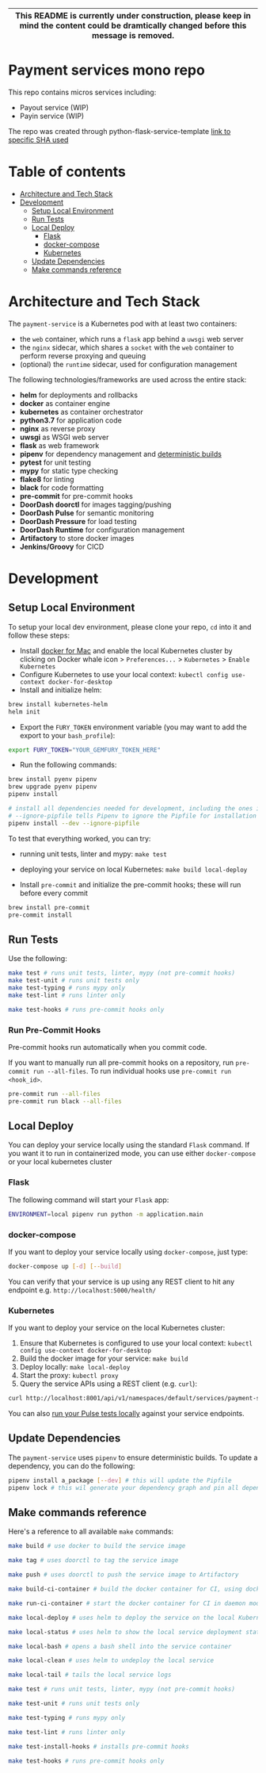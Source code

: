
| **This README is currently under construction, please keep in mind the content could be dramtically changed before this message is removed.** |
| --- |

# Payment services mono repo
This repo contains micros services including:
- Payout service (WIP)
- Payin service (WIP)

The repo was created through python-flask-service-template [link to specific SHA used](https://github.com/doordash/python-flask-service-template/tree/d0c2115c2c3a822bdb065dfeb45abdb87c4d1527)

# Table of contents

- [Architecture and Tech Stack](#architecture-and-tech-stack)
- [Development](#development)
  - [Setup Local Environment](#setup-local-environment)
  - [Run Tests](#run-tests)
  - [Local Deploy](#local-deploy)
    - [Flask](#flask)
    - [docker-compose](#docker-compose)
    - [Kubernetes](#kubernetes)
  - [Update Dependencies](#update-dependencies)
  - [Make commands reference](#make-commands-reference)

# Architecture and Tech Stack

The `payment-service` is a Kubernetes pod with at least two containers:

- the `web` container, which runs a `flask` app behind a `uwsgi` web server
- the `nginx` sidecar, which shares a `socket` with the `web` container to perform reverse proxying and queuing
- (optional) the `runtime` sidecar, used for configuration management

The following technologies/frameworks are used across the entire stack:

- **helm** for deployments and rollbacks
- **docker** as container engine
- **kubernetes** as container orchestrator
- **python3.7** for application code
- **nginx** as reverse proxy
- **uwsgi** as WSGI web server
- **flask** as web framework
- **pipenv** for dependency management and [deterministic builds](https://realpython.com/pipenv-guide/)
- **pytest** for unit testing
- **mypy** for static type checking
- **flake8** for linting
- **black** for code formatting
- **pre-commit** for pre-commit hooks
- **DoorDash doorctl** for images tagging/pushing
- **DoorDash Pulse** for semantic monitoring
- **DoorDash Pressure** for load testing
- **DoorDash Runtime** for configuration management
- **Artifactory** to store docker images
- **Jenkins/Groovy** for CICD

# Development

## Setup Local Environment

To setup your local dev environment, please clone your repo, `cd` into it and follow these steps:

- Install [docker for Mac](https://docs.docker.com/docker-for-mac/install/) and enable the local Kubernetes cluster by
  clicking on Docker whale icon > `Preferences...` > `Kubernetes` > `Enable Kubernetes`
- Configure Kubernetes to use your local context: `kubectl config use-context docker-for-desktop`
- Install and initialize helm:

```bash
brew install kubernetes-helm
helm init
```

- Export the `FURY_TOKEN` environment variable (you may want to add the export to your `bash_profile`):

```bash
export FURY_TOKEN="YOUR_GEMFURY_TOKEN_HERE"
```

- Run the following commands:

```bash
brew install pyenv pipenv
brew upgrade pyenv pipenv
pipenv install

# install all dependencies needed for development, including the ones installed with the --dev argument.
# --ignore-pipfile tells Pipenv to ignore the Pipfile for installation and use what’s in the Pipfile.lock
pipenv install --dev --ignore-pipfile
```

To test that everything worked, you can try:

- running unit tests, linter and mypy: `make test`
- deploying your service on local Kubernetes: `make build local-deploy`

- Install `pre-commit` and initialize the pre-commit hooks; these will run before every commit

```bash
brew install pre-commit
pre-commit install
```

## Run Tests

Use the following:

```bash
make test # runs unit tests, linter, mypy (not pre-commit hooks)
make test-unit # runs unit tests only
make test-typing # runs mypy only
make test-lint # runs linter only

make test-hooks # runs pre-commit hooks only
```

### Run Pre-Commit Hooks

Pre-commit hooks run automatically when you commit code.

If you want to manually run all pre-commit hooks on a repository, run `pre-commit run --all-files`. To run individual hooks use `pre-commit run <hook_id>`.

```bash
pre-commit run --all-files
pre-commit run black --all-files
```

## Local Deploy

You can deploy your service locally using the standard `Flask` command. If you want it to run in containerized mode,
you can use either `docker-compose` or your local kubernetes cluster

### Flask

The following command will start your `Flask` app:

```bash
ENVIRONMENT=local pipenv run python -m application.main
```

### docker-compose

If you want to deploy your service locally using `docker-compose`, just type:

```bash
docker-compose up [-d] [--build]
```

You can verify that your service is up using any REST client to hit any endpoint e.g. `http://localhost:5000/health/`

### Kubernetes

If you want to deploy your service on the local Kubernetes cluster:

1. Ensure that Kubernetes is configured to use your local context: `kubectl config use-context docker-for-desktop`
2. Build the docker image for your service: `make build`
3. Deploy locally: `make local-deploy`
4. Start the proxy: `kubectl proxy`
5. Query the service APIs using a REST client (e.g. `curl`):

```bash
curl http://localhost:8001/api/v1/namespaces/default/services/payment-service-web:80/proxy/health
```

You can also [run your Pulse tests locally](https://github.com/doordash/doordash-pulse#local-pulse-testing) against your service endpoints.

## Update Dependencies

The `payment-service` uses `pipenv` to ensure deterministic builds.
To update a dependency, you can do the following:

```bash
pipenv install a_package [--dev] # this will update the Pipfile
pipenv lock # this wil generate your dependency graph and pin all dependencies in Pipfile.lock
```

## Make commands reference

Here's a reference to all available `make` commands:

```bash
make build # use docker to build the service image

make tag # uses doorctl to tag the service image

make push # uses doorctl to push the service image to Artifactory

make build-ci-container # build the docker container for CI, using docker-compose.ci.yml

make run-ci-container # start the docker container for CI in daemon mode

make local-deploy # uses helm to deploy the service on the local Kubernetes cluster

make local-status # uses helm to show the local service deployment status

make local-bash # opens a bash shell into the service container

make local-clean # uses helm to undeploy the local service

make local-tail # tails the local service logs

make test # runs unit tests, linter, mypy (not pre-commit hooks)

make test-unit # runs unit tests only

make test-typing # runs mypy only

make test-lint # runs linter only

make test-install-hooks # installs pre-commit hooks

make test-hooks # runs pre-commit hooks only
```
